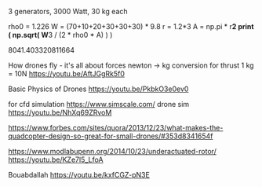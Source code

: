 

3 generators, 3000 Watt, 30 kg each

rho0 = 1.226
W = (70+10+20+30+30+30) * 9.8
r = 1.2*3
A = np.pi * r**2
print ( np.sqrt( W**3 / (2 * rho0 * A)  )  )  


8041.403320811664



How drones fly - it's all about forces
newton -> kg conversion for thrust 1 kg = 10N
https://youtu.be/AftJGgRk5f0

Basic Physics of Drones
https://youtu.be/PkbkO3e0ev0

for cfd simulation
https://www.simscale.com/
drone sim
https://youtu.be/NhXq69ZRvoM

https://www.forbes.com/sites/quora/2013/12/23/what-makes-the-quadcopter-design-so-great-for-small-drones/#353d8341654f

https://www.modlabupenn.org/2014/10/23/underactuated-rotor/
https://youtu.be/KZe7l5_LfoA

Bouabdallah
https://youtu.be/kxfCGZ-pN3E



